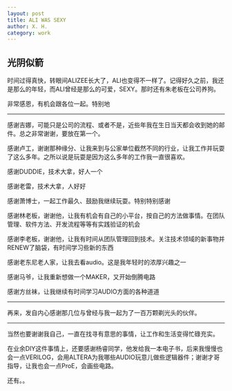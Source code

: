 ```yaml
---
layout: post
title: ALI WAS SEXY
author: X. H.
category: work
---
```


## 光阴似箭

时间过得真快，转眼间ALIZEE长大了，ALI也变得不一样了。记得好久之前，我还是那么的年轻，而ALI曾经是那么的可爱，SEXY。那时还有朱老板在公司养狗。


非常感恩，有机会跟各位一起。特别地

---

感谢吉娜，可能只是公司的流程、或者不是，近些年我在生日当天都会收到她的邮件。总之非常谢谢，要放在第一个。

感谢卢工，谢谢那种缘分、让我来到与公家单位截然不同的行业，让我工作并玩耍了这么多年。之所以说是玩耍是因为这么多年的工作我一直很喜欢。

感谢DUDDIE，技术大拿，好人一个

感谢老雷，技术大拿，人好好

感谢萧博士，一起工作最久、鼓励我继续玩耍。特别特别感谢

感谢林老板，谢谢他，让我有机会有自己的小平台，按自己的方法做事情。在团队管理、软件方法、开发流程等等有实践验证的机会

感谢李老板，谢谢他，让我有时间从团队管理回到技术。关注技术领域的新事物并RENEW了脑袋，有时间学习些新的东西

感谢老东尼老人家，让我去看audio。这是我年轻时的浓厚兴趣之一

感谢马爷，让我重新想做一个MAKER，又开始倒腾电路

感谢方丝袜，让我继续有时间学习AUDIO方面的各种道道

---

再来，发自内心感谢那几位与曾经与我一起为了一百万颗剃光头的伙伴。

---

当然也要谢谢我自己，一直在找寻有意思的事情，让工作和生活变得忙碌充实。

在业余DIY这件事情上，还要感谢杨睿同学，他发给我一本电子书，后来我慢慢也会一点VERILOG，会用ALTERA为我哪些AUDIO玩意儿做些逻辑器件；谢谢才哥指导，让我也会一点ProE，会画些电路。

还有。。